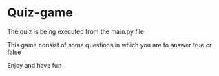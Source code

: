 ﻿# Quiz-game
The quiz is being executed from the main.py file

This game consist of some questions in which you are to answer true or false

Enjoy and have fun

